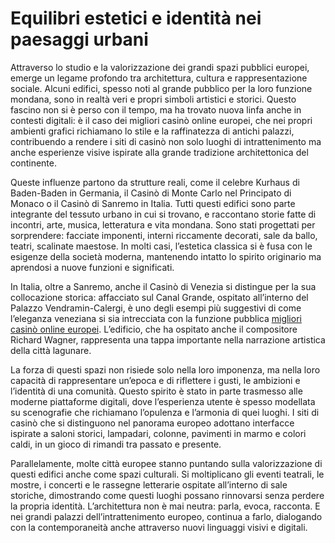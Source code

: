 # Equilibri estetici e identità nei paesaggi urbani

Attraverso lo studio e la valorizzazione dei grandi spazi pubblici europei, emerge un legame profondo tra architettura, cultura e rappresentazione sociale. Alcuni edifici, spesso noti al grande pubblico per la loro funzione mondana, sono in realtà veri e propri simboli artistici e storici. Questo fascino non si è perso con il tempo, ma ha trovato nuova linfa anche in contesti digitali: è il caso dei migliori casinò online europei, che nei propri ambienti grafici richiamano lo stile e la raffinatezza di antichi palazzi, contribuendo a rendere i siti di casinò non solo luoghi di intrattenimento ma anche esperienze visive ispirate alla grande tradizione architettonica del continente.

Queste influenze partono da strutture reali, come il celebre Kurhaus di Baden-Baden in Germania, il Casinò di Monte Carlo nel Principato di Monaco o il Casinò di Sanremo in Italia. Tutti questi edifici sono parte integrante del tessuto urbano in cui si trovano, e raccontano storie fatte di incontri, arte, musica, letteratura e vita mondana. Sono stati progettati per sorprendere: facciate imponenti, interni riccamente decorati, sale da ballo, teatri, scalinate maestose. In molti casi, l’estetica classica si è fusa con le esigenze della società moderna, mantenendo intatto lo spirito originario ma aprendosi a nuove funzioni e significati.

In Italia, oltre a Sanremo, anche il Casinò di Venezia si distingue per la sua collocazione storica: affacciato sul Canal Grande, ospitato all’interno del Palazzo Vendramin-Calergi, è uno degli esempi più suggestivi di come l’eleganza veneziana si sia intrecciata con la funzione pubblica [migliori casinò online europei](https://www.elgrecotreviso.it/). L’edificio, che ha ospitato anche il compositore Richard Wagner, rappresenta una tappa importante nella narrazione artistica della città lagunare.

La forza di questi spazi non risiede solo nella loro imponenza, ma nella loro capacità di rappresentare un’epoca e di riflettere i gusti, le ambizioni e l’identità di una comunità. Questo spirito è stato in parte trasmesso alle moderne piattaforme digitali, dove l’esperienza utente è spesso modellata su scenografie che richiamano l’opulenza e l’armonia di quei luoghi. I siti di casinò che si distinguono nel panorama europeo adottano interfacce ispirate a saloni storici, lampadari, colonne, pavimenti in marmo e colori caldi, in un gioco di rimandi tra passato e presente.

Parallelamente, molte città europee stanno puntando sulla valorizzazione di questi edifici anche come spazi culturali. Si moltiplicano gli eventi teatrali, le mostre, i concerti e le rassegne letterarie ospitate all’interno di sale storiche, dimostrando come questi luoghi possano rinnovarsi senza perdere la propria identità. L’architettura non è mai neutra: parla, evoca, racconta. E nei grandi palazzi dell’intrattenimento europeo, continua a farlo, dialogando con la contemporaneità anche attraverso nuovi linguaggi visivi e digitali.
